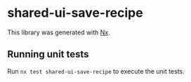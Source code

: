 # shared-ui-save-recipe

This library was generated with [Nx](https://nx.dev).

## Running unit tests

Run `nx test shared-ui-save-recipe` to execute the unit tests.
